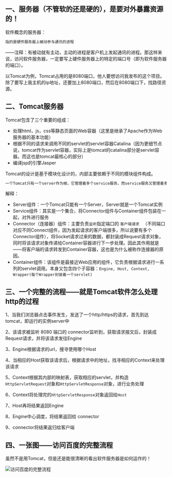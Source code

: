 ## 一、服务器（不管软的还是硬的），是要对外暴露资源的！

软件概念的服务器：

```markdown
指的是硬件服务器上被动参与通讯的进程
```

——注释：有被动就有主动，主动的进程是客户机上发起通讯的进程。那这样来说，访问软件服务器，一定要写上硬件服务器上的特定的端口号（即为软件服务器的端口）。



以Tomcat为例，Tomcat占用的是8080端口，他人要想访问我发布的这个项目。除了要写上我主机的ip地址，还要加上8080端口，然后在8080端口下，找路径资源。



## 二、Tomcat服务器

Tomcat包含了三个重要的组成：

* 处理html，js，css等静态页面的Web容器（这里是继承了Apache作为Web服务器的基本功能）
* 根据不同的请求来调用不同的servlet的servlet容器Catalina（因为更细节点说，tomcat作为servlet容器，实际上是tomcat的catalina部分是servlet容器。而这也是tomcat最核心的部分）
* 编译jsp的引擎Jasper



Tomcat的设计是基于模块化设计的，内部主要依赖于不同的模块组件构成。

```markdown
一个Tomcat只有一个server作为根，它管理着多个service服务，而service服务又管理着多个Connector以及一个Container，其中核心组件就是Connector以及Container
```

解释：

* Server组件：一个Tomcat只能有一个Server，Server就是一个Tomcat实例
* Service组件：其实是一个集合，将Connector组件与Container组件包装在一起，对外进行服务
* Connector（连接器）组件：主要负责`监听`指定端口的 `客户端请求 ` （不同端口对应不同Connect组件，因为发起请求的客户端很多，所以说要有多个Connector组件），将Socket请求过来的数据，都封装成Request请求对象，同时将该请求对象传递给Container容器进行下一步处理。因此其作用就是——将客户端的请求转发到Container容器，这也是为什么被称作连接器的原因。
* Container组件：该组件是最接近Web应用的组件，它负责根据请求进行一系列的servlet调用。本身又包含四个子容器：`Engine, Host, Context, Wrapper(每个Wrapper封装着一个servlet)`



## 三、一个完整的流程——就是Tomcat软件怎么处理http的过程

1、当我们浏览器点击事件发生，发送了一个http/https的请求，首先到达tomcat，即运行的实例server中

2、该请求被监听 8080 端口的 connector监听到，获取请求报文后，封装成Request请求，并将该请求发往Engine

3、Engine根据请求的url，搜寻使用哪个Host

4、当相应的Host获取该请求后，根据请求中的地址，找寻相应的Context来处理该请求

5、Context根据其内部的映射表，获取相应的servlet，并构造`HttpServletRequest`对象和`HttpServletResponse`对象，进行业务处理

6、Context将处理完的`HttpServletResponse`对象返回给`Host`

7、Host再将结果返回Engine

8、Engine中心调度，将结果返回给 connector

9、connector将结果返归给客户端



## 四、一张图——访问百度的完整流程

虽然不是用Tomcat，但是还是能很清晰的看出软件服务器是如何运作的！

![访问百度的完整流程](/Users/caoxiaodong/Desktop/访问百度的完整流程.jpeg)




